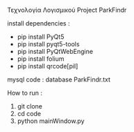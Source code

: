 Τεχνολογία Λογισμικού Project ParkFindr

install dependencies : 
 - pip install PyQt5
 - pip install pyqt5-tools
 - pip install PyQtWebEngine
 - pip install folium
 - pip install qrcode[pil]

mysql code : 
database ParkFindr.txt


How to run :
1) git clone
2) cd code
3) python mainWindow.py 
